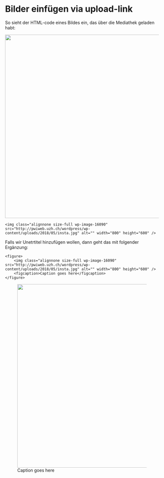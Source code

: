 
# Bilder einfügen via upload-link

So sieht der HTML-code eines Bildes ein, das über die Mediathek geladen habt:


<img class="alignnone size-full wp-image-16090" src="http://pwiweb.uzh.ch/wordpress/wp-content/uploads/2018/05/insta.jpg" alt="" width="800" height="600" />

```
<img class="alignnone size-full wp-image-16090" src="http://pwiweb.uzh.ch/wordpress/wp-content/uploads/2018/05/insta.jpg" alt="" width="800" height="600" />

```

Falls wir Unetrtitel hinzufügen wollen, dann geht das mit folgender Ergänzung:

```
<figure>
    <img class="alignnone size-full wp-image-16090" src="http://pwiweb.uzh.ch/wordpress/wp-content/uploads/2018/05/insta.jpg" alt="" width="800" height="600" />
    <figcaption>Caption goes here</figcaption>
</figure>
```

<figure>
    <img class="alignnone size-full wp-image-16090" src="http://pwiweb.uzh.ch/wordpress/wp-content/uploads/2018/05/insta.jpg" alt="" width="800" height="600" />
    <figcaption>Caption goes here</figcaption>
</figure>
